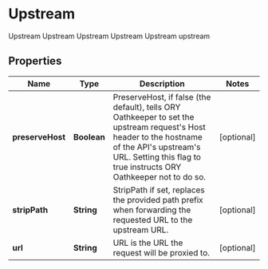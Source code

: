 

# Upstream

Upstream Upstream Upstream Upstream Upstream upstream
## Properties

Name | Type | Description | Notes
------------ | ------------- | ------------- | -------------
**preserveHost** | **Boolean** | PreserveHost, if false (the default), tells ORY Oathkeeper to set the upstream request&#39;s Host header to the hostname of the API&#39;s upstream&#39;s URL. Setting this flag to true instructs ORY Oathkeeper not to do so. |  [optional]
**stripPath** | **String** | StripPath if set, replaces the provided path prefix when forwarding the requested URL to the upstream URL. |  [optional]
**url** | **String** | URL is the URL the request will be proxied to. |  [optional]



